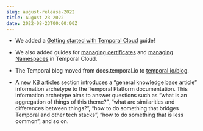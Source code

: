 ```yaml
---
slug: august-release-2022
title: August 23 2022
date: 2022-08-23T00:00:00Z
---
```


- We added a [Getting started with Temporal Cloud](/cloud/get-started-intro) guide!

- We also added guides for [managing certificates](/cloud/certificates-intro) and [managing Namespaces](/cloud/namespaces-intro) in Temporal Cloud.

- The Temporal blog moved from docs.temporal.io to [temporal.io/blog](https://temporal.io/blog).

- A new [KB articles](https://docs.temporal.io/kb) section introduces a “general knowledge base article” information archetype to the Temporal Platform documentation.
  This information archetype aims to answer questions such as “what is an aggregation of things of this theme?”, “what are similarities and differences between things?”, “how to do something that bridges Temporal and other tech stacks”, “how to do something that is less common”, and so on.
